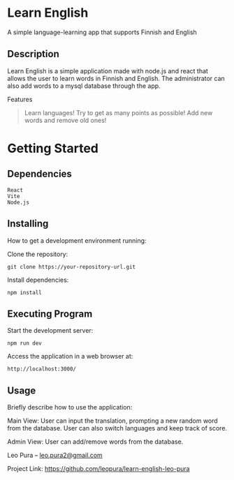 # Learn English

A simple language-learning app that supports Finnish and English

## Description

Learn English is a simple application made with node.js and react that allows the user to learn words in Finnish and English. The administrator can also add words to a mysql database through the app.

Features

>Learn languages! 
>Try to get as many points as possible!
>Add new words and remove old ones!

# Getting Started
## Dependencies

    React
    Vite
    Node.js

## Installing

How to get a development environment running:

Clone the repository:

    git clone https://your-repository-url.git

Install dependencies:

    npm install

## Executing Program

Start the development server:

    npm run dev

Access the application in a web browser at:

    http://localhost:3000/

## Usage

Briefly describe how to use the application:

Main View: User can input the translation, prompting a new random word from the database. User can also switch languages and keep track of score.

Admin View: User can add/remove words from the database.


Leo Pura – leo.pura2@gmail.com

Project Link: https://github.com/leopura/learn-english-leo-pura
